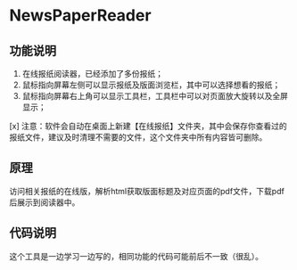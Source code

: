 # NewsPaperReader
## 功能说明
1. 在线报纸阅读器，已经添加了多份报纸；
2. 鼠标指向屏幕左侧可以显示报纸及版面浏览栏，其中可以选择想看的报纸；
3. 鼠标指向屏幕右上角可以显示工具栏，工具栏中可以对页面放大旋转以及全屏显示；

[x] 注意：软件会自动在桌面上新建【在线报纸】文件夹，其中会保存你查看过的报纸文件，建议及时清理不需要的文件，这个文件夹中所有内容皆可删除。
## 原理
访问相关报纸的在线版，解析html获取版面标题及对应页面的pdf文件，下载pdf后展示到阅读器中。

## 代码说明
这个工具是一边学习一边写的，相同功能的代码可能前后不一致（很乱）。
